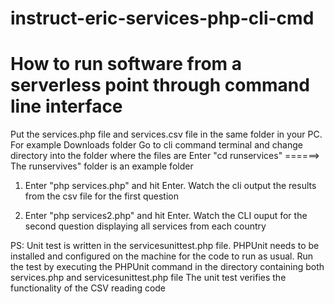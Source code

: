 # instruct-eric-services-php-cli-cmd
# How to run software from a serverless point through command line interface

Put the services.php file and services.csv file in the same folder in your PC. For example Downloads folder
Go to cli command terminal and change directory into the folder where the files are
Enter "cd runservices"  ======> The runservives" folder is an example folder

1. Enter "php services.php" and hit Enter. Watch the cli output the results from the csv file for the first question

2. Enter "php services2.php" and hit Enter. Watch the CLI ouput for the second question displaying all services from each country


PS: Unit test is written in the servicesunittest.php file.
    PHPUnit needs to be installed and configured on the machine for the code to run as usual. Run the test by executing the PHPUnit command in the directory containing both services.php and servicesunittest.php file
    The unit test verifies the functionality of the CSV reading code
